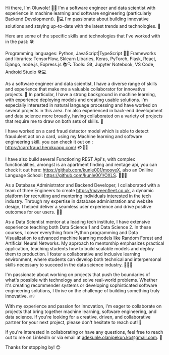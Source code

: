 Hi there, I'm Oluwole! 🙋‍♂️ I'm a software engineer and data scientist with experience in machine learning and software engineering (particularly Backend Development). 🔬💻 I'm passionate about building innovative solutions and staying up-to-date with the latest trends and technologies. 🚀

Here are some of the specific skills and technologies that I've worked with in the past: 🛠️

Programming languages: Python, JavaScript|TypeScript 🐍🌐
Frameworks and libraries: TensorFlow, Sklearn Libaries, Keras, PyTorch, Flask, React, Django, node.js, Express.js 📚🔍
Tools: Git, Jupyter Notebook, VS Code, Android Studio 🛠️💻

As a software engineer and data scientist, I have a diverse range of skills and experience that make me a valuable collaborator for innovative projects. 🤝 In particular, I have a strong background in machine learning, with experience deploying models and creating usable solutions. I'm especially interested in natural language processing and have worked on several projects in this area. I'm also experienced in back-end development and data science more broadly, having collaborated on a variety of projects that require me to draw on both sets of skills. 💪

I have worked on a card fraud detector model which is able to detect fraudulent act on a card, using my Machine learning and software engineering skill. you can check it out on : https://cardfraud.herokuapp.com/ 💳🕵️‍♂️

I have also build several Functioning REST Api's, with complex functionalities, amongst is an apartment finding and rentage api, you can check it out here: https://github.com/kunle001/mooveX, also an Onliine Language School: https://github.com/kunle001/OXLS. 🏢👨‍🎓

As a Database Administrator and Backend Developer, I collaborated with a team of three Engineers to create https://maveenfleet.co.uk, a dynamic platform for recruiting and mentoring individuals interested in the tech industry. Through my expertise in database administration and website design, I helped deliver a seamless user experience and drive positive outcomes for our users. 💼🌐

As a Data Scientist mentor at a leading tech institute, I have extensive experience teaching both Data Science 1 and Data Science 2. In these courses, I cover everything from Python programming and Data Visualization to advanced machine learning models like Random Forest and Artificial Neural Networks. My approach to mentorship emphasizes practical application, teaching students how to build scalable models and deploy them to production. I foster a collaborative and inclusive learning environment, where students can develop both technical and interpersonal skills necessary to succeed in the data science industry. 👨‍🏫💡

I'm passionate about working on projects that push the boundaries of what's possible with technology and solve real-world problems. Whether it's creating recommender systems or developing sophisticated software engineering solutions, I thrive on the challenge of building something truly innovative. 🔥💡

With my experience and passion for innovation, I'm eager to collaborate on projects that bring together machine learning, software engineering, and data science. If you're looking for a creative, driven, and collaborative partner for your next project, please don't hesitate to reach out! 🤝

If you're interested in collaborating or have any questions, feel free to reach out to me on LinkedIn or via email at adekunle.olanipekun.ko@gmail.com. 📩

Thanks for stopping by! 😊





